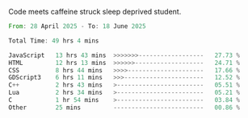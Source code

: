 Code meets caffeine struck sleep deprived student.

<!--START_SECTION:waka-->

```rust
From: 28 April 2025 - To: 18 June 2025

Total Time: 49 hrs 4 mins

JavaScript   13 hrs 43 mins  >>>>>>>------------------   27.73 %
HTML         12 hrs 13 mins  >>>>>>-------------------   24.71 %
CSS          8 hrs 44 mins   >>>>---------------------   17.66 %
GDScript3    6 hrs 11 mins   >>>----------------------   12.52 %
C++          2 hrs 43 mins   >------------------------   05.51 %
Lua          2 hrs 34 mins   >------------------------   05.21 %
C            1 hr 54 mins    >------------------------   03.84 %
Other        25 mins         -------------------------   00.86 %
```

<!--END_SECTION:waka-->

